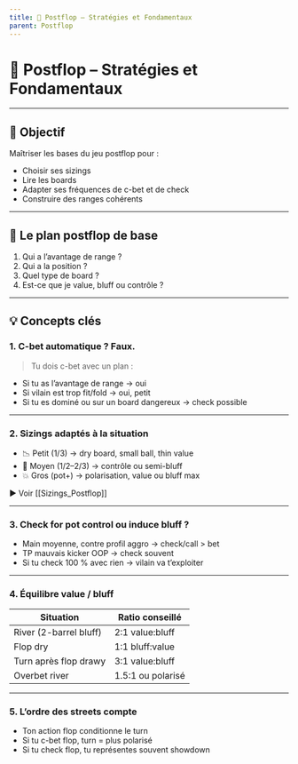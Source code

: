 ```yaml
---
title: 🔄 Postflop – Stratégies et Fondamentaux
parent: Postflop
---
```


# 🔄 Postflop – Stratégies et Fondamentaux

---

## 🎯 Objectif

Maîtriser les bases du jeu postflop pour :
- Choisir ses sizings
- Lire les boards
- Adapter ses fréquences de c-bet et de check
- Construire des ranges cohérents

---

## 🧠 Le plan postflop de base

1. Qui a l’avantage de range ?
2. Qui a la position ?
3. Quel type de board ?
4. Est-ce que je value, bluff ou contrôle ?

---

## 💡 Concepts clés

### 1. **C-bet automatique ? Faux.**

> Tu dois c-bet avec un plan :
- Si tu as l’avantage de range → oui
- Si vilain est trop fit/fold → oui, petit
- Si tu es dominé ou sur un board dangereux → check possible

---

### 2. **Sizings adaptés à la situation**

- 📉 Petit (1/3) → dry board, small ball, thin value
- 🧱 Moyen (1/2–2/3) → contrôle ou semi-bluff
- 💥 Gros (pot+) → polarisation, value ou bluff max

▶️ Voir [[Sizings_Postflop]]

---

### 3. **Check for pot control ou induce bluff ?**

- Main moyenne, contre profil aggro → check/call > bet
- TP mauvais kicker OOP → check souvent
- Si tu check 100 % avec rien → vilain va t’exploiter

---

### 4. **Équilibre value / bluff**

| Situation                   | Ratio conseillé    |
|-----------------------------|--------------------|
| River (2-barrel bluff)      | 2:1 value:bluff    |
| Flop dry                    | 1:1 bluff:value    |
| Turn après flop drawy       | 3:1 value:bluff    |
| Overbet river               | 1.5:1 ou polarisé  |

---

### 5. **L’ordre des streets compte**

- Ton action flop conditionne le turn
- Si tu c-bet flop, turn = plus polarisé
- Si tu check flop, tu représentes souvent showdown
